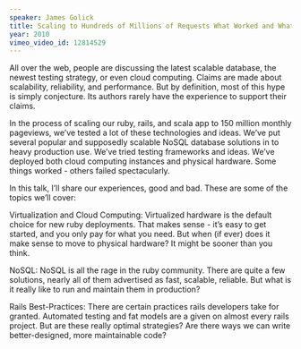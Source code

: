 ```yaml
---
speaker: James Golick
title: Scaling to Hundreds of Millions of Requests What Worked and What Didn’t
year: 2010
vimeo_video_id: 12814529
---
```


All over the web, people are discussing the latest scalable database, the newest testing strategy, or even cloud computing. Claims are made about scalability, reliability, and performance. But by definition, most of this hype is simply conjecture. Its authors rarely have the experience to support their claims.

In the process of scaling our ruby, rails, and scala app to 150 million monthly pageviews, we’ve tested a lot of these technologies and ideas. We’ve put several popular and supposedly scalable NoSQL database solutions in to heavy production use. We’ve tried testing frameworks and ideas. We’ve deployed both cloud computing instances and physical hardware. Some things worked - others failed spectacularly.

In this talk, I’ll share our experiences, good and bad. These are some of the topics we’ll cover:

Virtualization and Cloud Computing: Virtualized hardware is the default choice for new ruby deployments. That makes sense - it’s easy to get started, and you only pay for what you need. But when (if ever) does it make sense to move to physical hardware? It might be sooner than you think.

NoSQL: NoSQL is all the rage in the ruby community. There are quite a few solutions, nearly all of them advertised as fast, scalable, reliable. But what is it really like to run and maintain them in production?

Rails Best-Practices: There are certain practices rails developers take for granted. Automated testing and fat models are a given on almost every rails project. But are these really optimal strategies? Are there ways we can write better-designed, more maintainable code?
